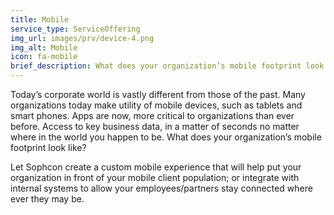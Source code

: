 ```yaml
---
title: Mobile
service_type: ServiceOffering
img_url: images/prv/device-4.png
img_alt: Mobile
icon: fa-mobile
brief_description: What does your organization’s mobile footprint look like? Let Sophcon create a custom mobile experience that will help put your organization in front of your mobile client population; or integrate with internal systems to allow your employees/partners stay connected where ever they may be.
---
```


Today’s corporate world is vastly different from those of the past. Many organizations today make utility of mobile devices, such as tablets and smart phones.​ Apps are now, more critical to organizations than ever before. Access to key business data, in a matter of seconds no matter where in the world you happen to be.​ What does your organization’s mobile footprint look like?

Let Sophcon create a custom mobile experience that will help put your organization in front of your mobile client population; or integrate with internal systems to allow your employees/partners stay connected where ever they may be.
